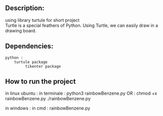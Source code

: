 ## Description:

using library  turtule for  short project  
		Turtle is a special feathers of Python. Using Turtle, we can easily draw in a drawing board.




## Dependencies:

	python : 
		turtule package 
        	 tikenter package 

## How to run the project
 in linux ubuntu : 
 		in terminale : python3 rainbowBenzene.py 
 		OR : 
 		   chmod +x rainbowBenzene.py 
 		   ./rainbowBenzene.py  
 		   
 in windows : 
 		in cmd : 
 		      rainbowBenzene.py 
 		      


 		
